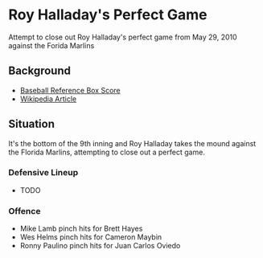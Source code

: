 # Roy Halladay's Perfect Game #
Attempt to close out Roy Halladay's perfect game from May 29, 2010 against the Forida Marlins

## Background ##
- [Baseball Reference Box Score](https://www.baseball-reference.com/boxes/FLO/FLO201005290.shtml)
- [Wikipedia Article](https://en.wikipedia.org/wiki/Roy_Halladay%27s_perfect_game)

## Situation ##
It's the bottom of the 9th inning and Roy Halladay takes the mound against the Florida Marlins, attempting to close out a perfect game.

### Defensive Lineup ###
- TODO

### Offence ###
- Mike Lamb pinch hits for Brett Hayes
- Wes Helms pinch hits for Cameron Maybin
- Ronny Paulino pinch hits for Juan Carlos Oviedo
